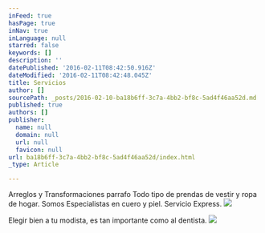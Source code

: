 ```yaml
---
inFeed: true
hasPage: true
inNav: true
inLanguage: null
starred: false
keywords: []
description: ''
datePublished: '2016-02-11T08:42:50.916Z'
dateModified: '2016-02-11T08:42:48.045Z'
title: Servicios
author: []
sourcePath: _posts/2016-02-10-ba18b6ff-3c7a-4bb2-bf8c-5ad4f46aa52d.md
published: true
authors: []
publisher:
  name: null
  domain: null
  url: null
  favicon: null
url: ba18b6ff-3c7a-4bb2-bf8c-5ad4f46aa52d/index.html
_type: Article

---
```

Arreglos y Transformaciones parrafo Todo tipo de prendas de vestir y ropa de hogar. Somos Especialistas en cuero y piel. Servicio Express.
![](https://the-grid-user-content.s3-us-west-2.amazonaws.com/7c851d8e-e2ab-4005-a277-daeb58e197ac.jpg)

Elegir  bien a tu modista, es tan importante como al dentista.
![](https://the-grid-user-content.s3-us-west-2.amazonaws.com/505cbe45-cbf3-49f5-817d-891d8c94022f.jpg)